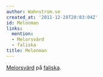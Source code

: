 ```yaml
---
author: Wahnstrom.se
created_at: '2011-12-28T20:03:04Z'
id: Melonman
links:
  mention:
  - Melorsvärd
  - faliska
title: Melonman
---
```


[Melorsvärd] på [faliska].

  [Melorsvärd]: Melorsvärd
  [faliska]: faliska